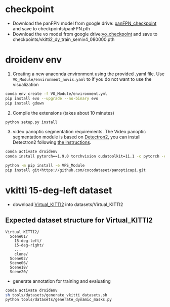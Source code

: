 
# checkpoint
-  Download the panFPN model from google drive: [panFPN_checkpoint](https://pan.baidu.com/s/1ncSi_EihY479SkCEFLHYzw?pwd=zsjq) and save to checkpoints/panFPN.pth
- Download the vo model from google drive:[vo_checkpoint](https://pan.baidu.com/s/10_tIdaDPf5DjgmU9O6iVYg?pwd=nei5) and save to checkpoints/vkitti2_dy_train_semiv4_080000.pth 

# droidenv env
1. Creating a new anaconda environment using the provided .yaml file. Use `VO_Module/environment_novis.yaml` to if you do not want to use the visualization
```Bash
conda env create -f VO_Module/environment.yml
pip install evo --upgrade --no-binary evo
pip install gdown
```
2. Compile the extensions (takes about 10 minutes)
```Bash
python setup.py install
```
3. video panoptic segmentation requirements. The Video panoptic segmentation module is based on [Detectron2](https://github.com/facebookresearch/detectron2), you can install Detectron2 following [the instructions](https://detectron2.readthedocs.io/en/latest/tutorials/install.html).
```Bash
conda activate droidenv
conda install pytorch==1.9.0 torchvision cudatoolkit=11.1 -c pytorch -c nvidia

python -m pip install -e VPS_Module
pip install git+https://github.com/cocodataset/panopticapi.git
```

# vkitti 15-deg-left dataset
- download [Virtual_KITTI2](https://europe.naverlabs.com/research/computer-vision/proxy-virtual-worlds-vkitti-2/) into datasets/Virtual_KITTI2
## Expected dataset structure for Virtual_KITTI2
```
Virtual_KITTI2/
  Scene01/
    15-deg-left/
    15-deg-right/
    ...
    clone/
  Scene02/
  Scene06/
  Scene18/
  Scene20/
```
- generate annotation for training and evaluating
```Bash
conda activate droidenv
sh tools/datasets/generate_vkitti_datasets.sh
python tools/datasets/generate_dynamic_masks.py
```

